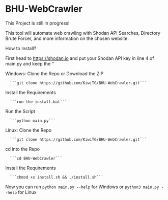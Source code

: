 # BHU-WebCrawler

This Project is still in progress!

This tool will automate web crawling with Shodan API Searches, Directory Brute Forcer, and more information on the chosen website.


How to Install?

First head to https://shodan.io and put your Shodan API key in line 4 of main.py and keep the ''

Windows:
  Clone the Repo or Download the ZIP
  
      ```git clone https://github.com/KiwiTG/BHU-WebCrawler.git```
    
  Install the Requirements
  
      ```run the install.bat```
    
  Run the Script
  
      ```python main.py```
  
Linux:
  Clone the Repo
  
      ```git clone https://github.com/KiwiTG/BHU-WebCrawler.git```
    
  cd into the Repo
  
      ```cd BHU-WebCrawler```
    
  Install the Requirements
  
      ```chmod +x install.sh && ./install.sh```
   
  Now you can run ```python main.py --help``` for Windows or ```python3 main.py --help``` for Linux
